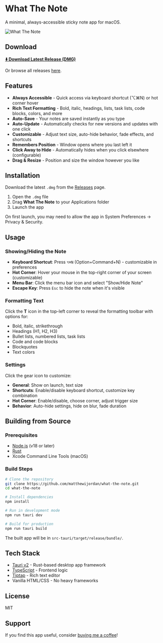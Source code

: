# What The Note

A minimal, always-accessible sticky note app for macOS.

![What The Note](https://img.shields.io/badge/platform-macOS-lightgrey)

## Download

**[⬇️ Download Latest Release (DMG)](https://github.com/matthewijordan/what-the-note/releases/latest/download/What.The.Note_1.1.0_universal.dmg)**

Or browse all releases [here](https://github.com/matthewijordan/what-the-note/releases).

## Features

- **Always Accessible** - Quick access via keyboard shortcut (⌥⌘N) or hot corner hover
- **Rich Text Formatting** - Bold, italic, headings, lists, task lists, code blocks, colors, and more
- **Auto-Save** - Your notes are saved instantly as you type
- **Auto-Update** - Automatically checks for new versions and updates with one click
- **Customizable** - Adjust text size, auto-hide behavior, fade effects, and shortcuts
- **Remembers Position** - Window opens where you last left it
- **Click Away to Hide** - Automatically hides when you click elsewhere (configurable)
- **Drag & Resize** - Position and size the window however you like

## Installation

Download the latest `.dmg` from the [Releases](https://github.com/matthewijordan/what-the-note/releases) page.

1. Open the `.dmg` file
2. Drag **What The Note** to your Applications folder
3. Launch the app

On first launch, you may need to allow the app in System Preferences → Privacy & Security.

## Usage

### Showing/Hiding the Note

- **Keyboard Shortcut**: Press `⌥⌘N` (Option+Command+N) - customizable in preferences
- **Hot Corner**: Hover your mouse in the top-right corner of your screen (customizable)
- **Menu Bar**: Click the menu bar icon and select "Show/Hide Note"
- **Escape Key**: Press `Esc` to hide the note when it's visible

### Formatting Text

Click the **T** icon in the top-left corner to reveal the formatting toolbar with options for:
- Bold, italic, strikethrough
- Headings (H1, H2, H3)
- Bullet lists, numbered lists, task lists
- Code and code blocks
- Blockquotes
- Text colors

### Settings

Click the gear icon to customize:
- **General**: Show on launch, text size
- **Shortcuts**: Enable/disable keyboard shortcut, customize key combination
- **Hot Corner**: Enable/disable, choose corner, adjust trigger size
- **Behavior**: Auto-hide settings, hide on blur, fade duration

## Building from Source

### Prerequisites

- [Node.js](https://nodejs.org/) (v18 or later)
- [Rust](https://www.rust-lang.org/tools/install)
- Xcode Command Line Tools (macOS)

### Build Steps

```bash
# Clone the repository
git clone https://github.com/matthewijordan/what-the-note.git
cd what-the-note

# Install dependencies
npm install

# Run in development mode
npm run tauri dev

# Build for production
npm run tauri build
```

The built app will be in `src-tauri/target/release/bundle/`.

## Tech Stack

- [Tauri v2](https://v2.tauri.app/) - Rust-based desktop app framework
- [TypeScript](https://www.typescriptlang.org/) - Frontend logic
- [Tiptap](https://tiptap.dev/) - Rich text editor
- Vanilla HTML/CSS - No heavy frameworks

## License

MIT

## Support

If you find this app useful, consider [buying me a coffee](https://buymeacoffee.com/mattyj)!
